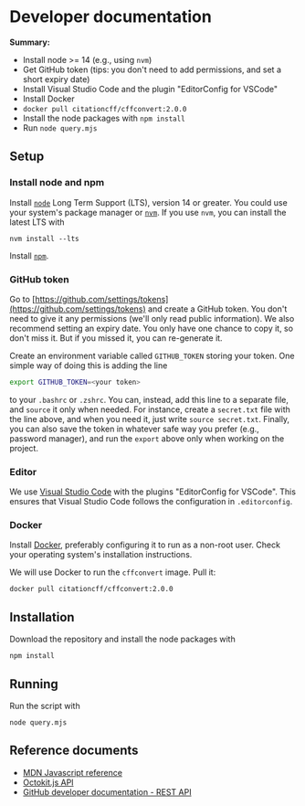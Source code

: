 # Developer documentation

**Summary:**

- Install node >= 14 (e.g., using `nvm`)
- Get GitHub token (tips: you don't need to add permissions, and set a short expiry date)
- Install Visual Studio Code and the plugin "EditorConfig for VSCode"
- Install Docker
- `docker pull citationcff/cffconvert:2.0.0`
- Install the node packages with `npm install`
- Run `node query.mjs`

## Setup

### Install node and npm

Install [`node`](https://nodejs.dev) Long Term Support (LTS), version 14 or greater.
You could use your system's package manager or [`nvm`](https://github.com/nvm-sh/nvm).
If you use `nvm`, you can install the latest LTS with

```
nvm install --lts
```

Install [`npm`](https://www.npmjs.com).

### GitHub token

Go to [https://github.com/settings/tokens](https://github.com/settings/tokens) and create a GitHub token.
You don't need to give it any permissions (we'll only read public information).
We also recommend setting an expiry date.
You only have one chance to copy it, so don't miss it.
But if you missed it, you can re-generate it.

Create an environment variable called `GITHUB_TOKEN` storing your token.
One simple way of doing this is adding the line

```bash
export GITHUB_TOKEN=<your token>
```

to your `.bashrc` or `.zshrc`.
You can, instead, add this line to a separate file, and `source` it only when needed.
For instance, create a `secret.txt` file with the line above, and when you need it, just write `source secret.txt`.
Finally, you can also save the token in whatever safe way you prefer (e.g., password manager), and run the `export` above only when working on the project.

### Editor

We use [Visual Studio Code](https://code.visualstudio.com) with the plugins "EditorConfig for VSCode".
This ensures that Visual Studio Code follows the configuration in `.editorconfig`.

### Docker

Install [Docker](https://www.docker.com), preferably configuring it to run as a non-root user.
Check your operating system's installation instructions.

We will use Docker to run the `cffconvert` image. Pull it:

```
docker pull citationcff/cffconvert:2.0.0
```

## Installation

Download the repository and install the node packages with

```
npm install
```

## Running

Run the script with

```
node query.mjs
```

## Reference documents

- [MDN Javascript reference](https://developer.mozilla.org/en-US/docs/Web/JavaScript/Reference)
- [Octokit.js API](https://octokit.github.io/rest.js/v18/)
- [GitHub developer documentation - REST API](https://docs.github.com/en/rest)
